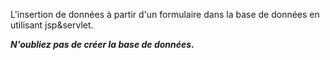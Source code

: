 L'insertion de données à partir d'un formulaire dans la base de données en utilisant jsp&servlet.

***N'oubliez pas de créer la base de données.***

